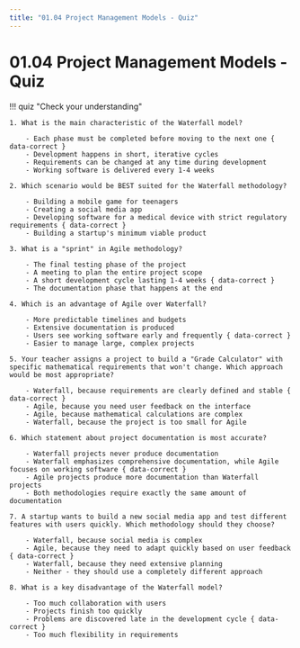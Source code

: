 ```yaml
---
title: "01.04 Project Management Models - Quiz"
---
```


# 01.04 Project Management Models - Quiz

!!! quiz "Check your understanding"

    1. What is the main characteristic of the Waterfall model?

        - Each phase must be completed before moving to the next one { data-correct }
        - Development happens in short, iterative cycles
        - Requirements can be changed at any time during development
        - Working software is delivered every 1-4 weeks

    2. Which scenario would be BEST suited for the Waterfall methodology?

        - Building a mobile game for teenagers
        - Creating a social media app
        - Developing software for a medical device with strict regulatory requirements { data-correct }
        - Building a startup's minimum viable product

    3. What is a "sprint" in Agile methodology?

        - The final testing phase of the project
        - A meeting to plan the entire project scope
        - A short development cycle lasting 1-4 weeks { data-correct }
        - The documentation phase that happens at the end

    4. Which is an advantage of Agile over Waterfall?

        - More predictable timelines and budgets
        - Extensive documentation is produced
        - Users see working software early and frequently { data-correct }
        - Easier to manage large, complex projects

    5. Your teacher assigns a project to build a "Grade Calculator" with specific mathematical requirements that won't change. Which approach would be most appropriate?

        - Waterfall, because requirements are clearly defined and stable { data-correct }
        - Agile, because you need user feedback on the interface
        - Agile, because mathematical calculations are complex
        - Waterfall, because the project is too small for Agile

    6. Which statement about project documentation is most accurate?

        - Waterfall projects never produce documentation
        - Waterfall emphasizes comprehensive documentation, while Agile focuses on working software { data-correct }
        - Agile projects produce more documentation than Waterfall projects
        - Both methodologies require exactly the same amount of documentation

    7. A startup wants to build a new social media app and test different features with users quickly. Which methodology should they choose?

        - Waterfall, because social media is complex
        - Agile, because they need to adapt quickly based on user feedback { data-correct }
        - Waterfall, because they need extensive planning
        - Neither - they should use a completely different approach

    8. What is a key disadvantage of the Waterfall model?

        - Too much collaboration with users
        - Projects finish too quickly
        - Problems are discovered late in the development cycle { data-correct }
        - Too much flexibility in requirements
